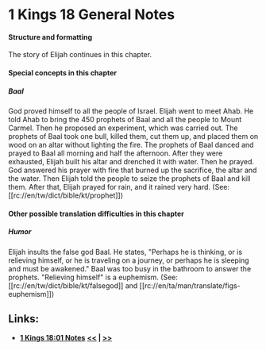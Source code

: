 # 1 Kings 18 General Notes #

#### Structure and formatting ####

The story of Elijah continues in this chapter.

#### Special concepts in this chapter ####

##### Baal #####
God proved himself to all the people of Israel. Elijah went to meet Ahab. He told Ahab to bring the 450 prophets of Baal and all the people to Mount Carmel.  Then he proposed an experiment, which was carried out. The prophets of Baal took one bull, killed them, cut them up, and placed them on wood on an altar without lighting the fire. The prophets of Baal danced and prayed to Baal all morning and half the afternoon. After they were exhausted, Elijah built his altar and drenched it with water. Then he prayed. God answered his prayer with fire that burned up the sacrifice, the altar and the water. Then Elijah told the people to seize the prophets of Baal and kill them. After that, Elijah prayed for rain, and it rained very hard. (See: [[rc://en/tw/dict/bible/kt/prophet]])

#### Other possible translation difficulties in this chapter ####
##### Humor #####

Elijah insults the false god Baal. He states, "Perhaps he is thinking, or is relieving himself, or he is traveling on a journey, or perhaps he is sleeping and must be awakened." Baal was too busy in the bathroom to answer the prophets. "Relieving himself" is a euphemism. (See: [[rc://en/tw/dict/bible/kt/falsegod]] and [[rc://en/ta/man/translate/figs-euphemism]])

## Links: ##

* __[1 Kings 18:01 Notes](./01.md)__
__[<<](../17/intro.md) | [>>](../19/intro.md)__